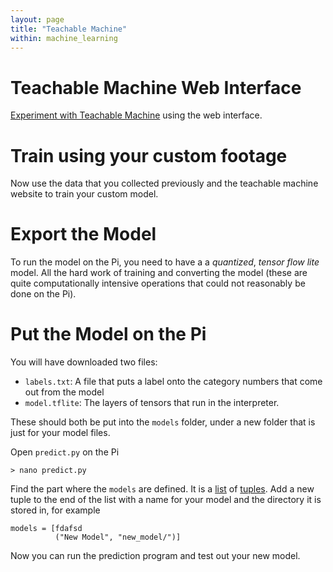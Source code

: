```yaml
---
layout: page
title: "Teachable Machine"
within: machine_learning
---
```


# Teachable Machine Web Interface

[Experiment with Teachable Machine](https://medium.com/@warronbebster/teachable-machine-tutorial-bananameter-4bfffa765866) using the web interface.

# Train using your custom footage

Now use the data that you collected previously and the teachable machine website to train your custom model.

# Export the Model

To run the model on the Pi, you need to have a a _quantized_, _tensor flow lite_ model.  All the hard work of training and converting the model (these are quite computationally intensive operations that could not reasonably be done on the Pi).

# Put the Model on the Pi

You will have downloaded two files:
  * `labels.txt`: A file that puts a label onto the category numbers that come out from the model
  * `model.tflite`: The layers of tensors that run in the interpreter.

These should both be put into the `models` folder, under a new folder that is just for your model files.

Open `predict.py` on the Pi

~~~~
> nano predict.py
~~~~

Find the part where the `models` are defined. It is a [list](https://www.w3schools.com/python/python_lists.asp) of [tuples](https://www.w3schools.com/python/python_tuples.asp).  Add a new tuple to the end of the list with a name for your model and the directory it is stored in, for example

~~~
models = [fdafsd
          ("New Model", "new_model/")]
~~~

Now you can run the prediction program and test out your new model.